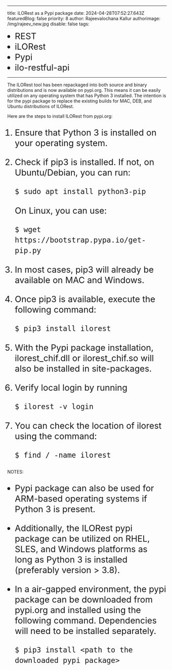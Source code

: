 <style>
li {
   font-size: 27px;
   line-height: 33px;
   max-width: none;
}
</style>
---
title: iLORest as a Pypi package
date: 2024-04-28T07:52:27.643Z
featuredBlog: false
priority: 8
author: Rajeevalochana Kallur
authorimage: /img/rajeev_new.jpg
disable: false
tags:
  - REST
  - iLORest
  - Pypi
  - ilo-restful-api
---

The ILORest tool has been repackaged into both source and binary distributions and is now available on pypi.org. This means it can be easily utilized on any operating system that has Python 3 installed. The intention is for the pypi package to replace the existing builds for MAC, DEB, and Ubuntu distributions of ILORest.

Here are the steps to install ILORest from pypi.org:

1. Ensure that Python 3 is installed on your operating system.
2. Check if pip3 is installed. If not, on Ubuntu/Debian, you can run:

   ```shell
   $ sudo apt install python3-pip 
   ```

      On Linux, you can use:

   ```shell
   $ wget  https://bootstrap.pypa.io/get-pip.py
   ```
3. In most cases, pip3 will already be available on MAC and Windows.
4. Once pip3 is available, execute the following command:

   ```shell
   $ pip3 install ilorest
   ```
5. With the Pypi package installation, ilorest_chif.dll or ilorest_chif.so will also be installed in site-packages.
6. Verify local login by running

   ```shell
   $ ilorest -v login
   ```
7. You can check the location of ilorest using the command:
   ```shell 
   $ find / -name ilorest
   ```
   
NOTES:

- Pypi package can also be used for ARM-based operating systems if Python 3 is present.

- Additionally, the ILORest pypi package can be utilized on RHEL, SLES, and Windows platforms as long as Python 3 is installed (preferably version > 3.8).

- In a air-gapped environment, the pypi package can be downloaded from pypi.org and installed using the following command. Dependencies will need to be installed separately.

   ```shell
   $ pip3 install <path to the downloaded pypi package>
   ```



